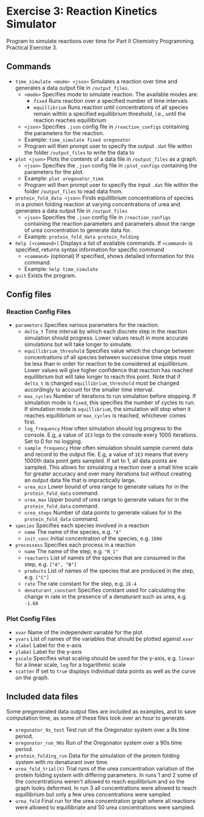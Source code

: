 # Exercise 3: Reaction Kinetics Simulator
Program to simulate reactions over time for Part II Chemistry Programming Practical Exercise 3.

## Commands
* `time_simulate <mode> <json>` Simulates a reaction over time and generates a data output file in `/output_files`.
    * `<mode>`  Specifies mode to simulate reaction. The available modes are:
        * `fixed`   Runs reaction over a specified number of time intervals
        * `equillibrium`    Runs reaction until concentrations of all species remain within a specified equillibrium threshold, i.e., until the reaction reaches equillibrium
    * `<json>`  Specifies `.json` config file in `/reaction_configs` containing the parameters for the reaction.
    * Example: `time_simulate fixed oregonator`
    * Program will then prompt user to specify the output `.dat` file within the folder `/output_files` to write the data to
* `plot <json>` Plots the contents of a data file in `/output_files` as a graph.
    * `<json>`  Specifies the `.json` config file in `/plot_configs` containing the parameters for the plot.
    * Example: `plot oregonator_time`
    * Program will then prompt user to specify the input `.dat` file within the folder `/output_files` to read data from. 
* `protein_fold_data <json>`    Finds equillibrium concentrations of species in a protein folding reaction at varying concentrations of urea and generates a data output file in `/output_files`
    * `<json>`  Specifies the `.json` config file in `/reaction_configs` containing the reaction parameters and parameters about the range of urea concentration to generate data for.
    * Example: `protein_fold_data protein_folding`
* `help [<command>]`  Displays a list of available commands. If `<command>` is specified, returns syntax information for specific command
    * `<command>` (optional) If specified, shows detailed information for this command. 
    * Example: `help time_simulate`
* `quit` Exists the program. 

## Config files
### Reaction Config Files
* `parameters` Specifies various parameters for the reaction. 
    * `delta_t` Time interval by which each discrete step in the reaction simulation should progress. Lower values result in more accurate simulations but will take longer to simulate.
    * `equillibrium_threshold` Specifies value which the change between concentrations of all species between successive time steps must be less than in order for reaction to be considered at equillibrium. Lower values will give higher confidence that reaction has reached equillibrium but will take longer to reach this point. Note that if `delta_t` is changed `equillibrium_threshold` must be changed accordingly to account for the smaller time interval.
    * `max_cycles` Number of iterations to run simulation before stopping. If simulation mode is `fixed`, this specifies the number of cycles to run. If simulation mode is `equillibrium`, the simulation will stop when it reaches equillibrium or `max_cycles` is reached, whichever comes first.
    * `log_frequency` How often simulation should log progress to the console. E.g, a value of `1E3` logs to the console every 1000 iterations. Set to 0 for no logging. 
    * `sample_frequency` How often simulation should sample current data and record to the output file. E.g, a value of `1E3` means that every 1000th data point gets sampled. If set to 1, all data points are sampled. This allows for simulating a reaction over a small time scale for greater accuracy and over many iterations but without creating an output data file that is impractically large.
    * `urea_min` Lower bound of urea range to generate values for in the `protein_fold_data` command.
    * `urea_max` Upper bound of urea range to generate values for in the `protein_fold_data` command.
    * `urea_steps` Number of data points to generate values for in the `protein_fold_data` command.
* `species` Specifies each species involved in a reaction
    * `name` The name of the species, e.g. `"A"`
    * `init_conc` Initial concentration of the species, e.g. `1000`
* `processess` Specifies each process in a reaction
    * `name` The name of the step, e.g. `"R_1"`
    * `reactants` List of names of the species that are consumed in the step, e.g. `["A", "B"]`
    * `products` List of names of the species that are produced in the step, e.g. `["C"]`
    * `rate` The rate constant for the step, e.g. `1E-4`
    * `denaturant_constant` Specifies constant used for calculating the change in rate in the presence of a denaturant such as urea, e.g. `-1.68`

### Plot Config Files
* `xvar` Name of the independent variable for the plot
* `yvars` List of names of the variables that should be plotted against `xvar`
* `xlabel` Label for the x-axis
* `ylabel` Label for the y-axis
* `yscale` Specifies what scaling should be used for the y-axis, e.g. `linear` for a linear scale, `log` for a logarithmic scale
* `scatter` If set to `true` displays individual data points as well as the curve on the graph. 

## Included data files
Some pregenerated data output files are included as examples, and to save computation time, as some of these files took over an hour to generate.
* `oregonator_9s_test`  Test run of the Oregonator system over a 9s time period. 
* `oregonator_run_90s`  Run of the Oregonator system over a 90s time period. 
* `protein_folding_run` Data for the simulation of the protein folding system with no denaturant over time. 
* `urea_fold_trial(X)`  Trial runs of the urea concentration variation of the protein folding system with differing parameters. In runs 1 and 2 some of the concentrations weren't allowed to reach equillibrium and so the graph looks deformed. In run 3 all concentrations were allowed to reach equillibrium but only a few urea concentrations were sampled.
* `urea_fold`   Final run for the urea concentration graph where all reactions were allowed to equillibriate and 50 urea concentrations were sampled. 